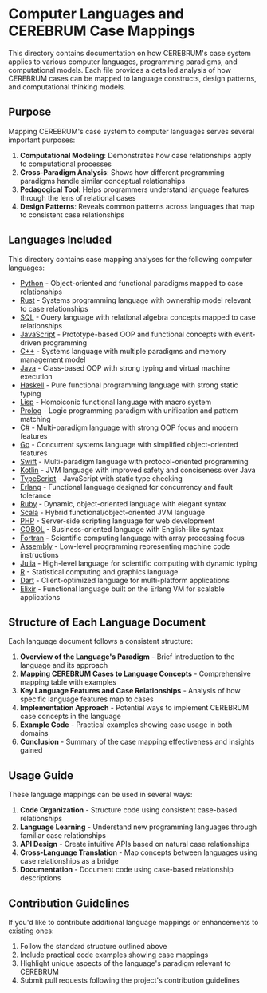 # Computer Languages and CEREBRUM Case Mappings

This directory contains documentation on how CEREBRUM's case system applies to various computer languages, programming paradigms, and computational models. Each file provides a detailed analysis of how CEREBRUM cases can be mapped to language constructs, design patterns, and computational thinking models.

## Purpose

Mapping CEREBRUM's case system to computer languages serves several important purposes:

1. **Computational Modeling**: Demonstrates how case relationships apply to computational processes
2. **Cross-Paradigm Analysis**: Shows how different programming paradigms handle similar conceptual relationships
3. **Pedagogical Tool**: Helps programmers understand language features through the lens of relational cases
4. **Design Patterns**: Reveals common patterns across languages that map to consistent case relationships

## Languages Included

This directory contains case mapping analyses for the following computer languages:

- [Python](python.md) - Object-oriented and functional paradigms mapped to case relationships
- [Rust](rust.md) - Systems programming language with ownership model relevant to case relationships
- [SQL](sql.md) - Query language with relational algebra concepts mapped to case relationships
- [JavaScript](javascript.md) - Prototype-based OOP and functional concepts with event-driven programming
- [C++](cpp.md) - Systems language with multiple paradigms and memory management model
- [Java](java.md) - Class-based OOP with strong typing and virtual machine execution
- [Haskell](haskell.md) - Pure functional programming language with strong static typing
- [Lisp](lisp.md) - Homoiconic functional language with macro system
- [Prolog](prolog.md) - Logic programming paradigm with unification and pattern matching
- [C#](csharp.md) - Multi-paradigm language with strong OOP focus and modern features
- [Go](go.md) - Concurrent systems language with simplified object-oriented features
- [Swift](swift.md) - Multi-paradigm language with protocol-oriented programming
- [Kotlin](kotlin.md) - JVM language with improved safety and conciseness over Java
- [TypeScript](typescript.md) - JavaScript with static type checking
- [Erlang](erlang.md) - Functional language designed for concurrency and fault tolerance
- [Ruby](ruby.md) - Dynamic, object-oriented language with elegant syntax
- [Scala](scala.md) - Hybrid functional/object-oriented JVM language
- [PHP](php.md) - Server-side scripting language for web development
- [COBOL](cobol.md) - Business-oriented language with English-like syntax
- [Fortran](fortran.md) - Scientific computing language with array processing focus
- [Assembly](assembly.md) - Low-level programming representing machine code instructions
- [Julia](julia.md) - High-level language for scientific computing with dynamic typing
- [R](r.md) - Statistical computing and graphics language
- [Dart](dart.md) - Client-optimized language for multi-platform applications
- [Elixir](elixir.md) - Functional language built on the Erlang VM for scalable applications

## Structure of Each Language Document

Each language document follows a consistent structure:

1. **Overview of the Language's Paradigm** - Brief introduction to the language and its approach
2. **Mapping CEREBRUM Cases to Language Concepts** - Comprehensive mapping table with examples
3. **Key Language Features and Case Relationships** - Analysis of how specific language features map to cases
4. **Implementation Approach** - Potential ways to implement CEREBRUM case concepts in the language
5. **Example Code** - Practical examples showing case usage in both domains
6. **Conclusion** - Summary of the case mapping effectiveness and insights gained

## Usage Guide

These language mappings can be used in several ways:

1. **Code Organization** - Structure code using consistent case-based relationships
2. **Language Learning** - Understand new programming languages through familiar case relationships
3. **API Design** - Create intuitive APIs based on natural case relationships
4. **Cross-Language Translation** - Map concepts between languages using case relationships as a bridge
5. **Documentation** - Document code using case-based relationship descriptions

## Contribution Guidelines

If you'd like to contribute additional language mappings or enhancements to existing ones:

1. Follow the standard structure outlined above
2. Include practical code examples showing case mappings
3. Highlight unique aspects of the language's paradigm relevant to CEREBRUM
4. Submit pull requests following the project's contribution guidelines 